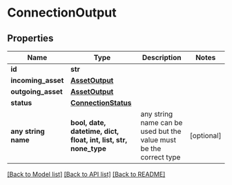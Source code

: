 # ConnectionOutput


## Properties
Name | Type | Description | Notes
------------ | ------------- | ------------- | -------------
**id** | **str** |  | 
**incoming_asset** | [**AssetOutput**](AssetOutput.md) |  | 
**outgoing_asset** | [**AssetOutput**](AssetOutput.md) |  | 
**status** | [**ConnectionStatus**](ConnectionStatus.md) |  | 
**any string name** | **bool, date, datetime, dict, float, int, list, str, none_type** | any string name can be used but the value must be the correct type | [optional]

[[Back to Model list]](../README.md#documentation-for-models) [[Back to API list]](../README.md#documentation-for-api-endpoints) [[Back to README]](../README.md)



